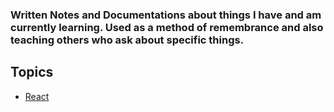 
### Written Notes and Documentations about things I have and am currently learning. Used as a method of remembrance and also teaching others who ask about specific things. 

## Topics 
- [React](https://github.com/MathewBravo/WrittenDocumentations/tree/main/React)
